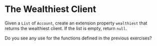 # The Wealthiest Client

Given a `List` of `Account`, create an extension property `wealthiest` that returns the wealthiest client. If the list
is empty, return `null`.

<div class="hint">
  Do you see any use for the functions defined in the previous exercises?
</div>
